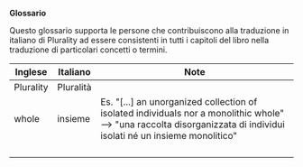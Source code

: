 **Glossario**

Questo glossario supporta le persone che contribuiscono alla traduzione in italiano di Plurality ad essere consistenti in tutti i capitoli del libro nella traduzione di particolari concetti o termini. 

| Inglese      | Italiano      | Note      |
| ------------- | ------------- | ------------- |
| Plurality | Pluralità |  |
| whole | insieme | Es. "[...] an unorganized collection of isolated individuals nor a monolithic whole" --> "una raccolta disorganizzata di individui isolati né un insieme monolitico" |
|  |  |  |
|  |  |  |
|  |  |  |
|  |  |  |